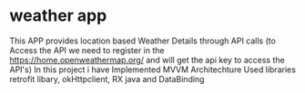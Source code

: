 # weather app
This APP provides location based Weather Details through API calls (to Access the API  we need to register in the https://home.openweathermap.org/  and will get the api key to access the API's)
In this project i have Implemented MVVM Architechture 
Used libraries retrofit libary, okHttpclient, RX java and DataBinding 
